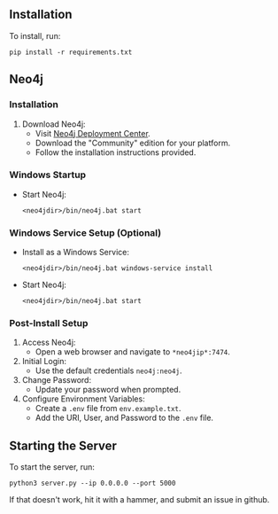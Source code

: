 ## Installation

To install, run:

`pip install -r requirements.txt`

## Neo4j

### Installation

1. Download Neo4j:
    - Visit [Neo4j Deployment Center](https://neo4j.com/deployment-center/?gdb-selfmanaged).
    - Download the "Community" edition for your platform.
    - Follow the installation instructions provided.

### Windows Startup

- Start Neo4j:
    ```
    <neo4jdir>/bin/neo4j.bat start
    ```

### Windows Service Setup (Optional)

- Install as a Windows Service:
    ```
    <neo4jdir>/bin/neo4j.bat windows-service install
    ```
- Start Neo4j:
    ```
    <neo4jdir>/bin/neo4j.bat start
    ```

### Post-Install Setup

1. Access Neo4j:
    - Open a web browser and navigate to `*neo4jip*:7474`.
2. Initial Login:
    - Use the default credentials `neo4j:neo4j`.
3. Change Password:
    - Update your password when prompted.
4. Configure Environment Variables:
    - Create a `.env` file from `env.example.txt`.
    - Add the URI, User, and Password to the `.env` file.

## Starting the Server

To start the server, run:

`python3 server.py --ip 0.0.0.0 --port 5000`



If that doesn't work, hit it with a hammer, and submit an issue in github.